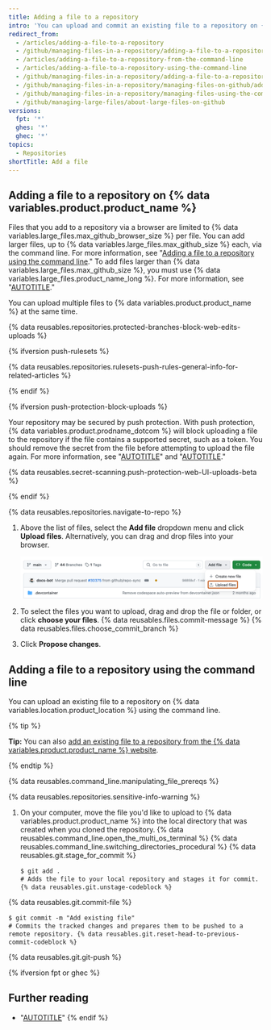 ```yaml
---
title: Adding a file to a repository
intro: 'You can upload and commit an existing file to a repository on {% data variables.product.product_name %} or by using the command line.'
redirect_from:
  - /articles/adding-a-file-to-a-repository
  - /github/managing-files-in-a-repository/adding-a-file-to-a-repository
  - /articles/adding-a-file-to-a-repository-from-the-command-line
  - /articles/adding-a-file-to-a-repository-using-the-command-line
  - /github/managing-files-in-a-repository/adding-a-file-to-a-repository-using-the-command-line
  - /github/managing-files-in-a-repository/managing-files-on-github/adding-a-file-to-a-repository
  - /github/managing-files-in-a-repository/managing-files-using-the-command-line/adding-a-file-to-a-repository-using-the-command-line
  - /github/managing-large-files/about-large-files-on-github
versions:
  fpt: '*'
  ghes: '*'
  ghec: '*'
topics:
  - Repositories
shortTitle: Add a file
---
```


## Adding a file to a repository on {% data variables.product.product_name %}

Files that you add to a repository via a browser are limited to {% data variables.large_files.max_github_browser_size %} per file. You can add larger files, up to {% data variables.large_files.max_github_size %} each, via the command line. For more information, see "[Adding a file to a repository using the command line](#adding-a-file-to-a-repository-using-the-command-line)." To add files larger than {% data variables.large_files.max_github_size %}, you must use {% data variables.large_files.product_name_long %}. For more information, see "[AUTOTITLE](/repositories/working-with-files/managing-large-files/about-large-files-on-github)."

You can upload multiple files to {% data variables.product.product_name %} at the same time.

{% data reusables.repositories.protected-branches-block-web-edits-uploads %}

{% ifversion push-rulesets %}

{% data reusables.repositories.rulesets-push-rules-general-info-for-related-articles %}

{% endif %}

{% ifversion push-protection-block-uploads %}

Your repository may be secured by push protection. With push protection, {% data variables.product.prodname_dotcom %} will block uploading a file to the repository if the file contains a supported secret, such as a token. You should remove the secret from the file before attempting to upload the file again. For more information, see "[AUTOTITLE](/code-security/secret-scanning/working-with-secret-scanning-and-push-protection/working-with-push-protection-in-the-github-ui)" and "[AUTOTITLE](/code-security/secret-scanning/working-with-secret-scanning-and-push-protection/working-with-push-protection-in-the-github-ui#resolving-a-blocked-commit)."

{% data reusables.secret-scanning.push-protection-web-UI-uploads-beta %}

{% endif %}

{% data reusables.repositories.navigate-to-repo %}
1. Above the list of files, select the **Add file** dropdown menu and click **Upload files**. Alternatively, you can drag and drop files into your browser.

   ![Screenshot of the main page of the repository. Above the list of a files, a button, labeled "Add file," is outlined in dark orange.](/assets/images/help/repository/upload-files-button.png)
1. To select the files you want to upload, drag and drop the file or folder, or click **choose your files**.
{% data reusables.files.commit-message %}
{% data reusables.files.choose_commit_branch %}
1. Click **Propose changes**.

## Adding a file to a repository using the command line

You can upload an existing file to a repository on {% data variables.location.product_location %} using the command line.

{% tip %}

**Tip:** You can also [add an existing file to a repository from the {% data variables.product.product_name %} website](/repositories/working-with-files/managing-files/adding-a-file-to-a-repository).

{% endtip %}

{% data reusables.command_line.manipulating_file_prereqs %}

{% data reusables.repositories.sensitive-info-warning %}

1. On your computer, move the file you'd like to upload to {% data variables.product.product_name %} into the local directory that was created when you cloned the repository.
{% data reusables.command_line.open_the_multi_os_terminal %}
{% data reusables.command_line.switching_directories_procedural %}
{% data reusables.git.stage_for_commit %}

   ```shell
   $ git add .
   # Adds the file to your local repository and stages it for commit. {% data reusables.git.unstage-codeblock %}
   ```

{% data reusables.git.commit-file %}

   ```shell
   $ git commit -m "Add existing file"
   # Commits the tracked changes and prepares them to be pushed to a remote repository. {% data reusables.git.reset-head-to-previous-commit-codeblock %}
   ```

{% data reusables.git.git-push %}

{% ifversion fpt or ghec %}

## Further reading

* "[AUTOTITLE](/migrations/importing-source-code/using-the-command-line-to-import-source-code/adding-locally-hosted-code-to-github)"
{% endif %}
